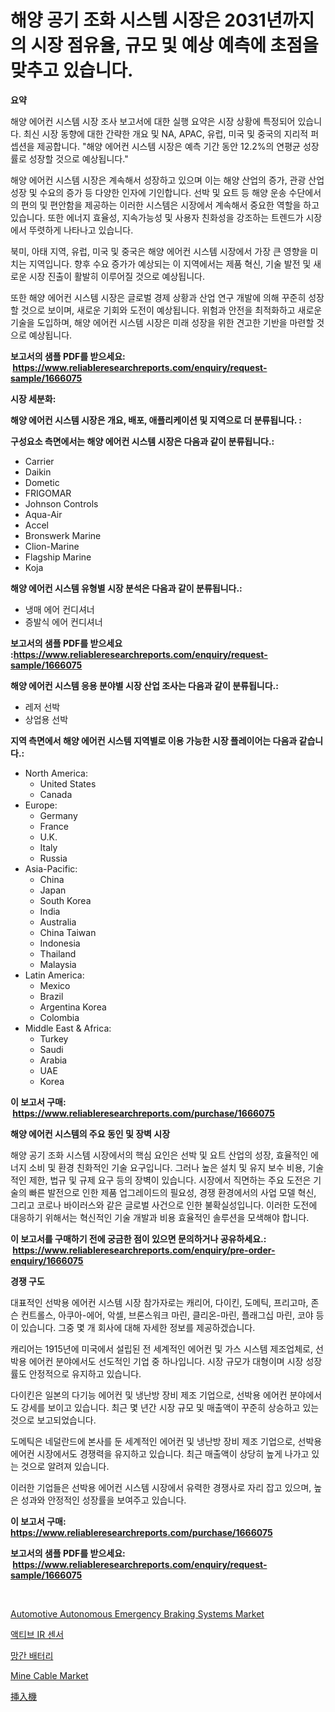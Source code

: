 <p><h1>해양 공기 조화 시스템 시장은 2031년까지의 시장 점유율, 규모 및 예상 예측에 초점을 맞추고 있습니다.</h1></p><p><strong>요약</strong></p>
<p><p>해양 에어컨 시스템 시장 조사 보고서에 대한 실행 요약은 시장 상황에 특정되어 있습니다. 최신 시장 동향에 대한 간략한 개요 및 NA, APAC, 유럽, 미국 및 중국의 지리적 퍼셉션을 제공합니다. "해양 에어컨 시스템 시장은 예측 기간 동안 12.2%의 연평균 성장률로 성장할 것으로 예상됩니다."</p><p>해양 에어컨 시스템 시장은 계속해서 성장하고 있으며 이는 해양 산업의 증가, 관광 산업 성장 및 수요의 증가 등 다양한 인자에 기인합니다. 선박 및 요트 등 해양 운송 수단에서의 편의 및 편안함을 제공하는 이러한 시스템은 시장에서 계속해서 중요한 역할을 하고 있습니다.  또한 에너지 효율성, 지속가능성 및 사용자 친화성을 강조하는 트렌드가 시장에서 뚜렷하게 나타나고 있습니다.</p><p>북미, 아태 지역, 유럽, 미국 및 중국은 해양 에어컨 시스템 시장에서 가장 큰 영향을 미치는 지역입니다. 향후 수요 증가가 예상되는 이 지역에서는 제품 혁신, 기술 발전 및 새로운 시장 진출이 활발히 이루어질 것으로 예상됩니다.</p><p>또한 해양 에어컨 시스템 시장은 글로벌 경제 상황과 산업 연구 개발에 의해 꾸준히 성장할 것으로 보이며, 새로운 기회와 도전이 예상됩니다. 위험과 안전을 최적화하고 새로운 기술을 도입하며, 해양 에어컨 시스템 시장은 미래 성장을 위한 견고한 기반을 마련할 것으로 예상됩니다.</p></p>
<p><strong>보고서의 샘플 PDF를 받으세요: &nbsp;<a href="https://www.reliableresearchreports.com/enquiry/request-sample/1666075">https://www.reliableresearchreports.com/enquiry/request-sample/1666075</a></strong></p>
<p><strong>시장 세분화:</strong></p>
<p><strong> 해양 에어컨 시스템 시장은 개요, 배포, 애플리케이션 및 지역으로 더 분류됩니다. :</strong></p>
<p><strong>구성요소 측면에서는 해양 에어컨 시스템 시장은 다음과 같이 분류됩니다.:</strong></p>
<p><ul><li>Carrier</li><li>Daikin</li><li>Dometic</li><li>FRIGOMAR</li><li>Johnson Controls</li><li>Aqua-Air</li><li>Accel</li><li>Bronswerk Marine</li><li>Clion-Marine</li><li>Flagship Marine</li><li>Koja</li></ul></p>
<p><strong> 해양 에어컨 시스템 유형별 시장 분석은 다음과 같이 분류됩니다.:</strong></p>
<p><ul><li>냉매 에어 컨디셔너</li><li>증발식 에어 컨디셔너</li></ul></p>
<p><strong>보고서의 샘플 PDF를 받으세요 :<a href="https://www.reliableresearchreports.com/enquiry/request-sample/1666075">https://www.reliableresearchreports.com/enquiry/request-sample/1666075</a></strong></p>
<p><strong> 해양 에어컨 시스템 응용 분야별 시장 산업 조사는 다음과 같이 분류됩니다.:</strong></p>
<p><ul><li>레저 선박</li><li>상업용 선박</li></ul></p>
<p><strong>지역 측면에서 해양 에어컨 시스템 지역별로 이용 가능한 시장 플레이어는 다음과 같습니다.:</strong></p>
<p><ul>
    <li>
        North America:
        <ul>
            <li>United States</li>
            <li>Canada</li>
        </ul>
    </li>
    <li>
        Europe:
        <ul>
            <li>Germany</li>
            <li>France</li>
            <li>U.K.</li>
            <li>Italy</li>
            <li>Russia</li>
        </ul>
    </li>
    <li>
        Asia-Pacific:
        <ul>
            <li>China</li>
            <li>Japan</li>
            <li>South Korea</li>
            <li>India</li>
            <li>Australia</li>
            <li>China Taiwan</li>
            <li>Indonesia</li>
            <li>Thailand</li>
            <li>Malaysia</li>
        </ul>
    </li>
    <li>
        Latin America:
        <ul>
            <li>Mexico</li>
            <li>Brazil</li>
            <li>Argentina Korea</li>
            <li>Colombia</li>
        </ul>
    </li>
    <li>
        Middle East & Africa:
        <ul>
            <li>Turkey</li>
            <li>Saudi</li>
            <li>Arabia</li>
            <li>UAE</li>
            <li>Korea</li>
        </ul>
    </li>
    </ul></p>
<p><strong>이 보고서 구매: &nbsp;<a href="https://www.reliableresearchreports.com/purchase/1666075">https://www.reliableresearchreports.com/purchase/1666075</a></strong></p>
<p><strong>해양 에어컨 시스템의 주요 동인 및 장벽 시장</strong></p>
<p><p>해양 공기 조화 시스템 시장에서의 핵심 요인은 선박 및 요트 산업의 성장, 효율적인 에너지 소비 및 환경 친화적인 기술 요구입니다. 그러나 높은 설치 및 유지 보수 비용, 기술적인 제한, 법규 및 규제 요구 등의 장벽이 있습니다. 시장에서 직면하는 주요 도전은 기술의 빠른 발전으로 인한 제품 업그레이드의 필요성, 경쟁 환경에서의 사업 모델 혁신, 그리고 코로나 바이러스와 같은 글로벌 사건으로 인한 불확실성입니다. 이러한 도전에 대응하기 위해서는 혁신적인 기술 개발과 비용 효율적인 솔루션을 모색해야 합니다.</p></p>
<p><strong>이 보고서를 구매하기 전에 궁금한 점이 있으면 문의하거나 공유하세요.: &nbsp;<a href="https://www.reliableresearchreports.com/enquiry/pre-order-enquiry/1666075">https://www.reliableresearchreports.com/enquiry/pre-order-enquiry/1666075</a></strong></p>
<p><strong>경쟁 구도</strong></p>
<p><p>대표적인 선박용 에어컨 시스템 시장 참가자로는 캐리어, 다이킨, 도메틱, 프리고마, 존슨 컨트롤스, 아쿠아-에어, 악셀, 브론스워크 마린, 클리온-마린, 플래그십 마린, 코야 등이 있습니다. 그중 몇 개 회사에 대해 자세한 정보를 제공하겠습니다.</p><p>캐리어는 1915년에 미국에서 설립된 전 세계적인 에어컨 및 가스 시스템 제조업체로, 선박용 에어컨 분야에서도 선도적인 기업 중 하나입니다. 시장 규모가 대형이며 시장 성장률도 안정적으로 유지하고 있습니다.</p><p>다이킨은 일본의 다기능 에어컨 및 냉난방 장비 제조 기업으로, 선박용 에어컨 분야에서도 강세를 보이고 있습니다. 최근 몇 년간 시장 규모 및 매출액이 꾸준히 상승하고 있는 것으로 보고되었습니다.</p><p>도메틱은 네덜란드에 본사를 둔 세계적인 에어컨 및 냉난방 장비 제조 기업으로, 선박용 에어컨 시장에서도 경쟁력을 유지하고 있습니다. 최근 매출액이 상당히 높게 나가고 있는 것으로 알려져 있습니다.</p><p>이러한 기업들은 선박용 에어컨 시스템 시장에서 유력한 경쟁사로 자리 잡고 있으며, 높은 성과와 안정적인 성장률을 보여주고 있습니다.</p></p>
<p><strong>이 보고서 구매: &nbsp; <a href="https://www.reliableresearchreports.com/purchase/1666075">https://www.reliableresearchreports.com/purchase/1666075</a></strong></p>
<p><strong>보고서의 샘플 PDF를 받으세요: &nbsp;<a href="https://www.reliableresearchreports.com/enquiry/request-sample/1666075">https://www.reliableresearchreports.com/enquiry/request-sample/1666075</a></strong><strong></strong></p>
<p>&nbsp;</p>
<p><p><a href="https://issuu.com/reportprime-2/docs/automotive-autonomous-emergency-braking-systems-ma">Automotive Autonomous Emergency Braking Systems Market</a></p><p><a href="https://medium.com/@jackieshlerin9805/%ED%99%9C%EC%84%B1-ir-%EC%84%BC%EC%84%9C-%EC%8B%9C%EC%9E%A5-%EC%A0%84%EB%A7%9D-%EC%82%B0%EC%97%85-%EA%B0%9C%EC%9A%94-%EB%B0%8F-%EC%98%88%EC%B8%A1-2024%EB%85%84%EB%B6%80%ED%84%B0-2031%EB%85%84%EA%B9%8C%EC%A7%80-845158393632">액티브 IR 센서</a></p><p><a href="https://github.com/trmesnao7959541/Market-Research-Report-List-1/blob/main/704109915097.md">망간 배터리</a></p><p><a href="https://github.com/jhcraigie/Market-Research-Report-List-2/blob/main/mine-cable-market.md">Mine Cable Market</a></p><p><a href="https://github.com/adcxff01450218/Market-Research-Report-List-1/blob/main/745714916245.md">挿入機</a></p></p>